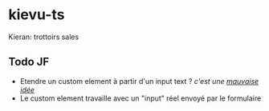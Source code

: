 # kievu-ts

Kieran: trottoirs sales

## Todo JF

- Etendre un custom element à partir d'un input text ?
  _c'est une [mauvaise idée](https://dev.to/danieldekel/extending-native-elements-4h31)_
- Le custom element travaille avec un "input" réel envoyé par le formulaire
